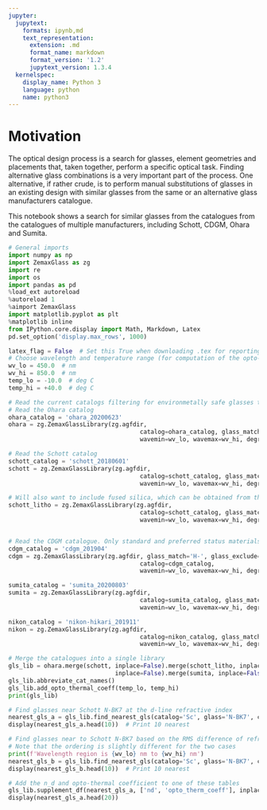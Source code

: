 ```yaml
---
jupyter:
  jupytext:
    formats: ipynb,md
    text_representation:
      extension: .md
      format_name: markdown
      format_version: '1.2'
      jupytext_version: 1.3.4
  kernelspec:
    display_name: Python 3
    language: python
    name: python3
---
```


# Motivation
The optical design process is a search for glasses, element geometries and placements that, taken together, perform a specific optical task. Finding alternative glass combinations is a very important part of the process. One alternative, if rather crude, is to perform manual substitutions of glasses in an existing design with similar glasses from the same or an alternative glass manufacturers catalogue.

This notebook shows a search for similar glasses from the catalogues from the catalogues of multiple manufacturers, including Schott, CDGM, Ohara and Sumita.

```python
# General imports
import numpy as np
import ZemaxGlass as zg
import re
import os
import pandas as pd
%load_ext autoreload
%autoreload 1
%aimport ZemaxGlass
import matplotlib.pyplot as plt
%matplotlib inline
from IPython.core.display import Math, Markdown, Latex
pd.set_option('display.max_rows', 1000)
```

```python
latex_flag = False  # Set this True when downloading .tex for reporting purposes
# Choose wavelength and temperature range (for computation of the opto-thermal coefficients)
wv_lo = 450.0  # nm
wv_hi = 850.0  # nm
temp_lo = -10.0  # deg C
temp_hi = +40.0  # deg C
```

```python
# Read the current catalogs filtering for environmetally safe glasses that are standard or preferred status
# Read the Ohara catalog
ohara_catalog = 'ohara_20200623'
ohara = zg.ZemaxGlassLibrary(zg.agfdir, 
                                     catalog=ohara_catalog, glass_match='S-', glass_exclude='.*[A-Z]$',
                                     wavemin=wv_lo, wavemax=wv_hi, degree=10, select_status=[0, 1])

# Read the Schott catalog
schott_catalog = 'schott_20180601'
schott = zg.ZemaxGlassLibrary(zg.agfdir, 
                                     catalog=schott_catalog, glass_match='N-', glass_exclude='.*HT|.*ultra',
                                     wavemin=wv_lo, wavemax=wv_hi, degree=10, select_status=[0, 1])

# Will also want to include fused silica, which can be obtained from the Schott catalog
schott_litho = zg.ZemaxGlassLibrary(zg.agfdir, 
                                     catalog=schott_catalog, glass_match='LITHOSIL',
                                     wavemin=wv_lo, wavemax=wv_hi, degree=10)


# Read the CDGM catalogue. Only standard and preferred status materials
cdgm_catalog = 'cdgm_201904'
cdgm = zg.ZemaxGlassLibrary(zg.agfdir, glass_match='H-', glass_exclude='.*\*$|.*[ABCDT]$',
                                     catalog=cdgm_catalog,
                                     wavemin=wv_lo, wavemax=wv_hi, degree=10, select_status=[0, 1])

sumita_catalog = 'sumita_20200803'
sumita = zg.ZemaxGlassLibrary(zg.agfdir, 
                                     catalog=sumita_catalog, glass_match='K-', glass_exclude='.*(M)',
                                     wavemin=wv_lo, wavemax=wv_hi, degree=10, select_status=[0, 1])

nikon_catalog = 'nikon-hikari_201911'
nikon = zg.ZemaxGlassLibrary(zg.agfdir, 
                                     catalog=nikon_catalog, glass_match='J-', # glass_exclude='.*(M)',
                                     wavemin=wv_lo, wavemax=wv_hi, degree=10, select_status=[0, 1])

# Merge the catalogues into a single library
gls_lib = ohara.merge(schott, inplace=False).merge(schott_litho, inplace=False).merge(cdgm, 
                              inplace=False).merge(sumita, inplace=False).merge(nikon, inplace=False)
gls_lib.abbreviate_cat_names()
gls_lib.add_opto_thermal_coeff(temp_lo, temp_hi)
print(gls_lib)
```

```python
# Find glasses near Schott N-BK7 at the d-line refractive index
nearest_gls_a = gls_lib.find_nearest_gls(catalog='Sc', glass='N-BK7', criteria=['nd'], percent=True)
display(nearest_gls_a.head(10))  # Print 10 nearest
```

```python
# Find glasses near to Schott N-BK7 based on the RMS difference of refractive index over the whole wavelength region
# Note that the ordering is slightly different for the two cases
print(f'Wavelength region is {wv_lo} nm to {wv_hi} nm')
nearest_gls_b = gls_lib.find_nearest_gls(catalog='Sc', glass='N-BK7', criteria=['n_rel'], percent=True)
display(nearest_gls_b.head(10))  # Print 10 nearest
```

```python
# Add the n_d and opto-thermal coefficient to one of these tables
gls_lib.supplement_df(nearest_gls_a, ['nd', 'opto_therm_coeff'], inplace=True)
display(nearest_gls_a.head(20))
```

```python

```
